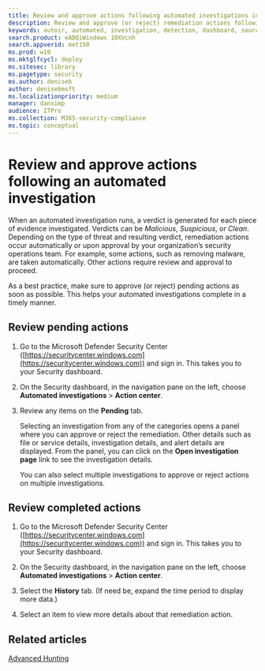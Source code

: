 ```yaml
---
title: Review and approve actions following automated investigations in the Microsoft Defender Security Center
description: Review and approve (or reject) remediation actions following an automated investigation.
keywords: autoir, automated, investigation, detection, dashboard, source, threat types, id, tags, machines, duration, filter export
search.product: eADQiWindows 10XVcnh
search.appverid: met150
ms.prod: w10
ms.mktglfcycl: deploy
ms.sitesec: library
ms.pagetype: security
ms.author: deniseb
author: denisebmsft
ms.localizationpriority: medium
manager: dansimp
audience: ITPro
ms.collection: M365-security-compliance 
ms.topic: conceptual
---
```


# Review and approve actions following an automated investigation

When an automated investigation runs, a verdict is generated for each piece of evidence investigated. Verdicts can be *Malicious*, *Suspicious*, or *Clean*. Depending on the type of threat and resulting verdict, remediation actions occur automatically or upon approval by your organization’s security operations team. For example, some actions, such as removing malware, are taken automatically. Other actions require review and approval to proceed.  

As a best practice, make sure to approve (or reject) pending actions as soon as possible. This helps your automated investigations complete in a timely manner. 

## Review pending actions

1. Go to the Microsoft Defender Security Center ([https://securitycenter.windows.com](https://securitycenter.windows.com)) and sign in. This takes you to your Security dashboard.

2. On the Security dashboard, in the navigation pane on the left, choose **Automated investigations** > **Action center**.

3. Review any items on the **Pending** tab. 

    Selecting an investigation from any of the categories opens a panel where you can approve or reject the remediation. Other details such as file or service details, investigation details, and alert details are displayed. From the panel, you can click on the **Open investigation page** link to see the investigation details.

    You can also select multiple investigations to approve or reject actions on multiple investigations. 

 

## Review completed actions

1. Go to the Microsoft Defender Security Center ([https://securitycenter.windows.com](https://securitycenter.windows.com)) and sign in. This takes you to your Security dashboard.

2. On the Security dashboard, in the navigation pane on the left, choose **Automated investigations** > **Action center**.

3. Select the **History** tab. (If need be, expand the time period to display more data.)

4. Select an item to view more details about that remediation action.
 
## Related articles

[Advanced Hunting](https://docs.microsoft.com/windows/security/threat-protection/microsoft-defender-atp/advanced-hunting-overview)